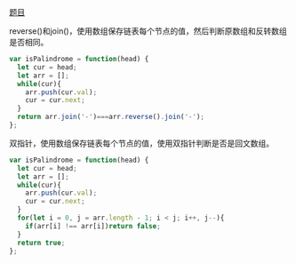 [题目](https://leetcode.cn/problems/palindrome-linked-list/)

reverse()和join()，使用数组保存链表每个节点的值，然后判断原数组和反转数组是否相同。
```js
var isPalindrome = function(head) {
  let cur = head;
  let arr = [];
  while(cur){
    arr.push(cur.val);
    cur = cur.next;
  }
  return arr.join('-')===arr.reverse().join('-');
};
```

双指针，使用数组保存链表每个节点的值，使用双指针判断是否是回文数组。
```js
var isPalindrome = function(head) {
  let cur = head;
  let arr = [];
  while(cur){
    arr.push(cur.val);
    cur = cur.next;
  }
  for(let i = 0, j = arr.length - 1; i < j; i++, j--){
    if(arr[i] !== arr[i])return false;
  }
  return true;
};
```
